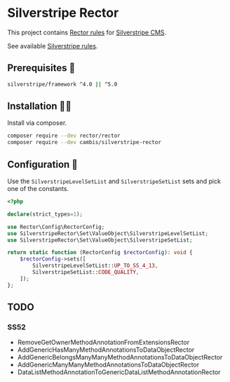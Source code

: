 # Silverstripe Rector

This project contains [Rector rules](https://github.com/rectorphp/rector) for [Silverstripe CMS](https://github.com/silverstripe).

See available [Silverstripe rules](docs/rector_rules_overview.md).

## Prerequisites 🦺

```sh
silverstripe/framework ^4.0 || ^5.0
```

## Installation 👷‍♀️

Install via composer.

```sh
composer require --dev rector/rector
composer require --dev cambis/silverstripe-rector
```

## Configuration 🚧

Use the `SilverstripeLevelSetList` and `SilverstripeSetList` sets and pick one of the constants.

```php
<?php

declare(strict_types=1);

use Rector\Config\RectorConfig;
use SilverstripeRector\Set\ValueObject\SilverstripeLevelSetList;
use SilverstripeRector\Set\ValueObject\SilverstripeSetList;

return static function (RectorConfig $rectorConfig): void {
    $rectorConfig->sets([
        SilverstripeLevelSetList::UP_TO_SS_4_13,
        SilverstripeSetList::CODE_QUALITY,
    ]);
};
```

## TODO

### SS52

- RemoveGetOwnerMethodAnnotationFromExtensionsRector
- AddGenericHasManyMethodAnnotationsToDataObjectRector
- AddGenericBelongsManyManyMethodAnnotationsToDataObjectRector
- AddGenericManyManyMethodAnnotationsToDataObjectRector
- DataListMethodAnnotationToGenericDataListMethodAnnotationRector
